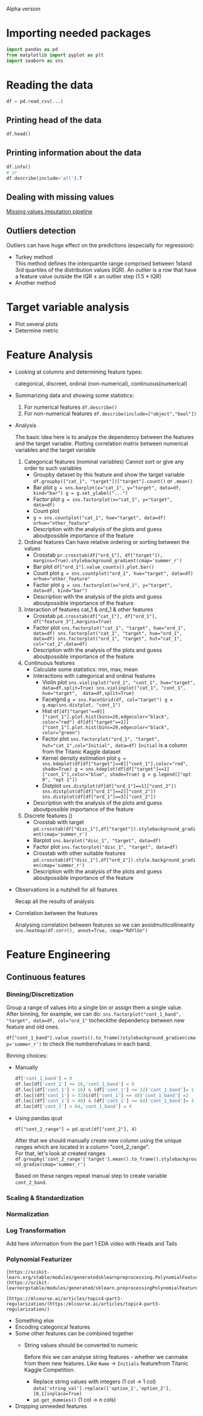 Alpha version

# Importing needed packages

```python 
import pandas as pd  
from matplotlib import pyplot as plt  
import seaborn as sns  
```

# Reading the data
    
```python
df = pd.read_csv(...)
```

## Printing head of the data 
```python
df.head()
```

## Printing information about the data 
```python
df.info()
# or
df.describe(include='all').T
```

## Dealing with missing values
[Missing values imputation pipeline]()

## Outliers detection
Outliers can have huge effect on the predictions (especially for regression):  
* Turkey method  
    This method defines the interquartile range comprised between 1stand 3rd quartiles of the distribution values (IQR). An outlier is a row that have a feature value outside the IQR ± an outlier step (1.5 * IQR)
* Another method

# Target variable analysis
- Plot several plots
- Determine metric

# Feature Analysis
- Looking at columns and determining feature types:
    
    categorical, discreet, ordinal (non-numerical), continuous(numerical)
    
- Summarizing data and showing some statistics:
    1. For numerical features `df.describe()`
    2. For non-numerical features `df.describe(include=["object","bool"])`
- Analysis
    
    The basic idea here is to analyze the dependency between the features and the target variable.
    Plotting correlation matrix between numerical variables and the target variable
    
    1. Categorical features (nominal variables)
    Cannot sort or give any order to such variables
        - Groupby dataset by this feature and show the target variable
        `df.groupby(["cat_1", "target"])["target"].count()` or `.mean()`
        - Bar plot
        `g = sns.barplot(x="cat_1", y="target", data=df, kind="bar")
        g = g.set_ylabel("...")`
        - Factor plot
        `g = sns.factorplot(x="cat_1", y="target", data=df)`
        - Count plot
        - `g = sns.countplot("cat_1", hue="target", data=df) orhue="other_feature"`
        - Description with the analysis of the plots and guess aboutpossible importance of the feature
    1. Ordinal features
    Can have relative ordering or sorting between the values
        - Crosstab
        `pr.crosstab(df["ord_1"], df["target"]), margins=True).stylebackground_gradient(cmap='summer_r')`
        - Bar plot
        `df["ord_1"].value_counts().plot.bar()`
        - Count plot
        `g = sns.countplot("ord_1", hue="target", data=df) orhue="other_feature"`
        - Factor plot
        `g = sns.factorplot(x="ord_1", y="target", data=df, kind="bar")`
        - Description with the analysis of the plots and guess aboutpossible importance of the feature
    1. Interaction of features
    cat_1 & ord_1 & other features
        - Crosstab
        `pd.crosstab(df["cat_1"], df["ord_1"], df["feature_3"],margins=True)`
        - Factor plot
        `sns.factorplot("cat_1", "target", hue="ord_1", data=df)
        sns.factorplot("cat_1", "target", hue="ord_1", data=df)
        sns.factorplot("ord_1", "target", hut="cat_1", col="cat_2",data=df)`
        - Description with the analysis of the plots and guess aboutpossible importance of the feature
    1. Continuous features
        - Calculate some statistics: min, max, mean
        - Interactions with categorical and ordinal features
            - Violin plot
            `sns.violinplot("ord_1", "cont_1", hue="target", data=df,split=True)
            sns.violinplot("cat_1", "cont_1", hue="target",  data=df,split=True)`
            - Facetgrid
            `g = sns.FacetGrid(df, col="target")
            g = g.map(sns.distplot, "cont_1")`
            - Hist
            `df[df["target"==0]]["cont_1"].plot.hist(bins=20,edgecolor="black", color="red")
            df[df["target"==1]]["cont_1"].plot.hist(bins=20,edgecolor="black", color="green")`
            - Factor plot
            `sns.factorplot("ord_1", "target", hut="cat_1",col="Initial", data=df)`
            `Initial` is a column from the Titanic Kaggle dataset
            - Kernel density estimation plot
            `g = sns.kdeplot(df[df["target"]==0]["cont_1"],color="red", shade=True)
            g = sns.kdeplot(df[df["target"]==1]["cont_1"],color="blue", shade=True)
            g = g.legend(["opt 0", "opt 1"])`
            - Distplot
            `sns.distplot(df[df["ord_1"]==1]["cont_2"])
            sns.distplot(df[df["ord_1"]==2]["cont_2"])
            sns.distplot(df[df["ord_1"]==3]["cont_2"])`
        - Description with the analysis of the plots and guess aboutpossible importance of the feature
    2. Discrete features ()
        - Crosstab with target
        `pd.crosstab(df["disc_1"],df["target"]).stylebackground_gradient(cmap='summer_r')`
        - Barplot
        `sns.barplot("disc_1", "target", data=df)`
        - Factor plot
        `sns.factorplot("disc_1", "target", data=df)`
        - Crosstab with other suitable features
        `pd.crosstab(df["disc_1"],df["ord_1"]).style.background_gradien(cmap='summer_r')`
        - Description with the analysis of the plots and guess aboutpossible importance of the feature
- Observations in a nutshell for all features
    
    Recap all the results of analysis
    
- Correlation between the features
    
    Analysing correlation between features so we can avoidmulticollinearity
    `sns.heatmap(df.corr(), annot=True, cmap="RdYlGn")`
    
# Feature Engineering
## Continuous features
### Binning/Discretization
    
Group a range of values into a single bin or assign them a single value.  
After binning, for example, we can do:
`sns.factorplot("cont_1_band", "target", data=df, col="ord_1"` tocheckthe dependency between new feature and old ones.  

`df["cont_1_band"].value_counts().to_frame()stylebackground_gradien(cmap='summer_r')` to check the numberofvalues in each band. 

Binning choices:  
* Manually
    
    ```python
    df['cont_1_band'] = 0
    df.loc[df['cont_1'] <= 16,'cont_1_band'] = 0
    df.loc[(df['cont_1'] > 16) & (df['cont_1'] <= 32)'cont_1_band']= 1
    df.loc[(df['cont_1'] > 32)&(df['cont_1'] <= 48)'cont_1_band'] =2
    df.loc[(df['cont_1'] > 48) & (df['cont_1'] <= 64)'cont_1_band']= 3
    df.loc[df['cont_1'] > 64,'cont_1_band'] = 4
    ```
    
* Using pandas.qcut
    
    `df["cont_2_range"] = pd.qcut(df["cont_2"], 4)`
    
    After that we should manually create new column using the unique ranges which are located in a column "cont_2_range".  
    For that, let's look at created ranges  
    `df.groupby['cont_2_range'['target'].mean().to_frame().stylebackground_gradie(cmap='summer_r')`
    
    Based on these ranges repeat manual step to create variable `cont_2_band`.
    
### Scaling & Standardization

### Normalization

### Log Transformation
Add here information from the part 1 EDA video with Heads and Tails

### Polynomial Featurizer
    
    [https://scikit-learn.org/stable/modules/generatedsklearnpreprocessing.PolynomialFeatures.html](https://scikit-learnorgstable/modules/generated/sklearn.preprocessingPolynomialFeatureshtml)
    
    [https://mlcourse.ai/articles/topic4-part3-regularization/(https:/mlcourse.ai/articles/topic4-part3-regularization/)
    
- Something else
- Encoding categorical features
- Some other features can be combined together
    - String values should be converted to numeric
        
        Before this we can analyse string features - whether we canmake from them new features. Like `Name` → `Initials` featurefrom Titanic Kaggle Competition.
        
        - Replace string values with integers (1 col → 1 col)
        `data['string_val'].replace(['option_1','option_2'],[0,1]inplace=True)`
        - `pd.get_dummies()` (1 col → n cols)
- Dropping unneeded features